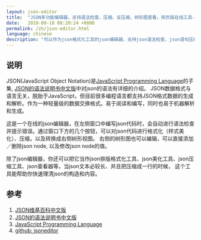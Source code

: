 ```yaml
---
layout: json-editor
title:  "JSON多功能编辑器，支持语法检查、压缩、反压缩、树形图查看，网页版在线工具-简洁、快速、好用"
date:   2018-09-10 08:20:24 +0800
permalink: /zh/json-editor.html
language: chinese
description: "可以作为json格式化工具的json编辑器，支持json语法检查、json语句压缩、反压缩、格式化，支持树形图查看，可直接编辑，在线运行"
---
```


## 说明

JSON(JavaScript Object Notation)是[JavaScript Programming Language][3]的子集, [JSON的语法说明书中文版][2]中对json的语法有详细的介绍。
JSON数据格式与语言无关，脱胎于JavaScript，但目前很多编程语言都支持JSON格式数据的生成和解析。作为一种轻量级的数据交换格式。易于阅读和编写，同时也易于机器解析和生成。

这是一个在线的json编辑器，在左侧窗口中编写json代码时，会自动进行语法检查并提示错误。通过窗口下方的几个按钮，可以对json代码进行格式化（样式美化）、压缩，以及转换成右侧树形视图。
右侧的树形图也可以编辑，可以直接添加／删除json node, 以及修改json node的值。

除了json编辑器，你还可以把它当作json排版格式化工具、json美化工具、json压缩工具、json查看器等，当json文本必较长、并且把压缩成一行的时候，
这个工具能帮助你快速理清json的构造和内容。

## 参考

1. [JSON维基百科中文版][1]
2. [JSON的语法说明书中文版][2]
3. [JavaScript Programming Language][3]
4. [github: jsoneditor][4]

[1]: https://zh.wikipedia.org/zh-cn/JSON "JSON维基百科中文版"
[2]: https://www.json.org/json-zh.html "JSON的语法说明书中文版"
[3]: http://javascript.crockford.com/ "JavaScript Programming Language"
[4]: https://github.com/josdejong/jsoneditor "github: jsoneditor"
